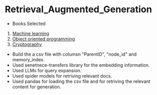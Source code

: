 # Retrieval_Augmented_Generation

- Books Selected 
1. [Machine learning](https://www.nrigroupindia.com/e-book/Introduction%20to%20Machine%20Learning%20with%20Python%20(%20PDFDrive.com%20)-min.pdf)
2. [Object oriented programming](https://coddyschool.com/upload/Addison_Wesley_The_Object_Orient.pdf)
3. [Cryptography](https://www.cs.umd.edu/~waa/414-F11/IntroToCrypto.pdf)


- Build the a csv file with columsn "ParentID", "node_id" and memory_index.
- Used senetnece-transfers library for the embedding information.
- Used LLMs for query expansion.
- Used spider models for retriving relevant docs.
- Used pandas for loading the csv file and for retriving the relevant content for generation.
  
  

